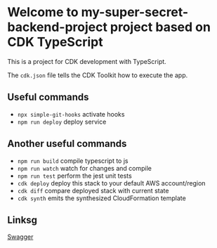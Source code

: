 # Welcome to my-super-secret-backend-project project based on CDK TypeScript

This is a project for CDK development with TypeScript.

The `cdk.json` file tells the CDK Toolkit how to execute the app.

## Useful commands

* `npx simple-git-hooks` activate hooks
* `npm run deploy` deploy service

## Another useful commands

* `npm run build`   compile typescript to js
* `npm run watch`   watch for changes and compile
* `npm run test`    perform the jest unit tests
* `cdk deploy`      deploy this stack to your default AWS account/region
* `cdk diff`        compare deployed stack with current state
* `cdk synth`       emits the synthesized CloudFormation template

## Linksg
[Swagger](https://app.swaggerhub.com/apis/Ckpuna4/product-api/1)
